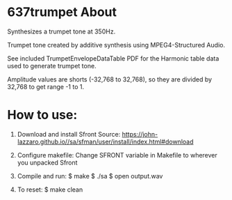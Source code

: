 # 637trumpet About
Synthesizes a trumpet tone at 350Hz.

Trumpet tone created by additive synthesis using MPEG4-Structured Audio.

See included TrumpetEnvelopeDataTable PDF for the Harmonic table data used to generate trumpet tone.

Amplitude values are shorts (-32,768 to 32,768), so they are divided by 32,768 to get range -1 to 1.


# How to use:
1) Download and install Sfront 
Source: https://john-lazzaro.github.io//sa/sfman/user/install/index.html#download 

2) Configure makefile:
Change SFRONT variable in Makefile to wherever you unpacked Sfront

3) Compile and run:
$ make
$ ./sa
$ open output.wav

4) To reset:
$ make clean